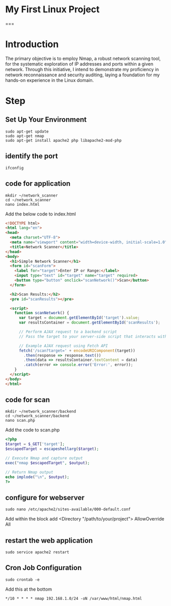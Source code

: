 # My First Linux Project
===

Introduction
===
<i class="fa fa-file-text"></i> The primary objective is to employ Nmap, a robust network scanning tool, for the systematic exploration of IP addresses and ports within a given network. Through this initiative, I intend to demonstrate my proficiency in network reconnaissance and security auditing, laying a foundation for my hands-on experience in the Linux domain.

Step
===
## Set Up Your Environment
```Linux
sudo apt-get update
sudo apt-get nmap
sudo apt-get install apache2 php libapache2-mod-php
```

## identify the port
```linux
ifconfig
```

## code for application
```linux
mkdir ~/network_scanner
cd ~/network_scanner
nano index.html 
```
Add the below code to index.html
```html
<!DOCTYPE html>
<html lang="en">
<head>
  <meta charset="UTF-8">
  <meta name="viewport" content="width=device-width, initial-scale=1.0">
  <title>Network Scanner</title>
</head>
<body>
  <h1>Simple Network Scanner</h1>
  <form id="scanForm">
    <label for="target">Enter IP or Range:</label>
    <input type="text" id="target" name="target" required>
    <button type="button" onclick="scanNetwork()">Scan</button>
  </form>

  <h2>Scan Results:</h2>
  <pre id="scanResults"></pre>

  <script>
    function scanNetwork() {
      var target = document.getElementById('target').value;
      var resultsContainer = document.getElementById('scanResults');

      // Perform AJAX request to a backend script
      // Pass the target to your server-side script that interacts with Nmap

      // Example AJAX request using Fetch API
      fetch('/scan?target=' + encodeURIComponent(target))
        .then(response => response.text())
        .then(data => resultsContainer.textContent = data)
        .catch(error => console.error('Error:', error));
    }
  </script>
</body>
</html>
```

## code for scan
```linux
mkdir ~/network_scanner/backend
cd ~/network_scanner/backend
nano scan.php 
```
Add the code to scan.php
```php
<?php
$target = $_GET['target'];
$escapedTarget = escapeshellarg($target);

// Execute Nmap and capture output
exec("nmap $escapedTarget", $output);

// Return Nmap output
echo implode("\n", $output);
?>
```
## configure for webserver
```linux
sudo nano /etc/apache2/sites-available/000-default.conf
```
Add within the <VirtualHost> block add
<Directory "/path/to/your/project">
    AllowOverride All
</Directory>

## restart the web application
```linux
sudo service apache2 restart
```

## Cron Job Configuration
```linux
sudo crontab -e
```
Add this at the bottom
```
*/10 * * * * nmap 192.168.1.0/24 -oN /var/www/html/nmap.html
```



